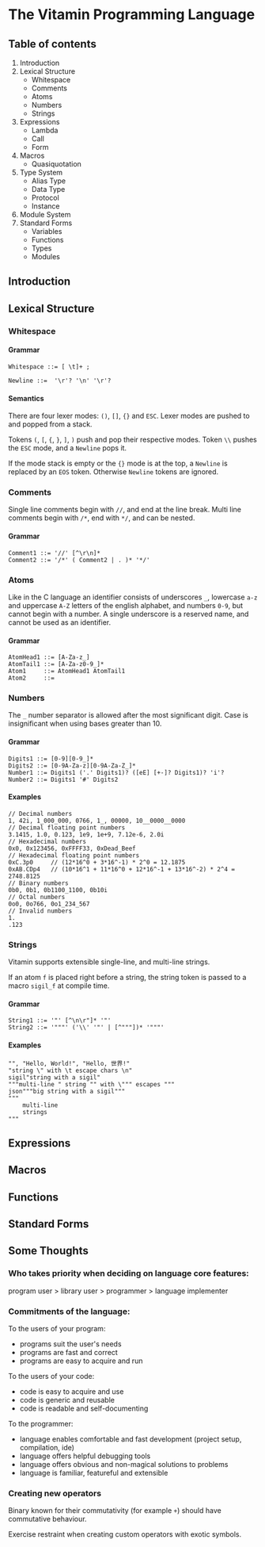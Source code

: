 
# The Vitamin Programming Language


## Table of contents

1. Introduction
1. Lexical Structure
    - Whitespace
    - Comments
    - Atoms
    - Numbers
    - Strings
1. Expressions
    - Lambda
    - Call
    - Form
1. Macros
    - Quasiquotation
1. Type System
    - Alias Type
    - Data Type
    - Protocol
    - Instance
1. Module System
1. Standard Forms
    - Variables
    - Functions
    - Types
    - Modules
    
## Introduction


## Lexical Structure

### Whitespace

#### Grammar
```
Whitespace ::= [ \t]+ ;
```

```
Newline ::=  '\r'? '\n' '\r'?
```

#### Semantics
There are four lexer modes: `()`, `[]`, `{}` and `ESC`.
Lexer modes are pushed to and popped from a stack.

Tokens `(`, `[`, `{`, `}`, `]`, `)` push and pop their respective modes.
Token `\\` pushes the `ESC` mode, and a `Newline` pops it.

If the mode stack is empty or the `{}` mode is at the top, a `Newline` is replaced by an `EOS` token.
Otherwise `Newline` tokens are ignored.

### Comments

Single line comments begin with `//`, and end at the line break.
Multi line comments begin with `/*`, end with `*/`, and can be nested.

#### Grammar
```
Comment1 ::= '//' [^\r\n]*
Comment2 ::= '/*' ( Comment2 | . )* '*/'
```

### Atoms
Like in the C language an identifier consists of underscores `_`,
lowercase `a-z` and uppercase `A-Z` letters of the english alphabet, and numbers `0-9`,
but cannot begin with a number.
A single underscore is a reserved name, and cannot be used as an identifier.

#### Grammar
```
AtomHead1 ::= [A-Za-z_]
AtomTail1 ::= [A-Za-z0-9_]*
Atom1     ::= AtomHead1 AtomTail1
Atom2     ::= 
```

### Numbers
The `_` number separator is allowed after the most significant digit.
Case is insignificant when using bases greater than 10.

#### Grammar
```
Digits1 ::= [0-9][0-9_]*
Digits2 ::= [0-9A-Za-z][0-9A-Za-Z_]*
Number1 ::= Digits1 ('.' Digits1)? ([eE] [+-]? Digits1)? 'i'?
Number2 ::= Digits1 '#' Digits2
```

#### Examples
```
// Decimal numbers
1, 42i, 1_000_000, 0766, 1_, 00000, 10__0000__0000
// Decimal floating point numbers
3.1415, 1.0, 0.123, 1e9, 1e+9, 7.12e-6, 2.0i
// Hexadecimal numbers
0x0, 0x123456, 0xFFFF33, 0xDead_Beef
// Hexadecimal floating point numbers
0xC.3p0     // (12*16^0 + 3*16^-1) * 2^0 = 12.1875
0xAB.CDp4   // (10*16^1 + 11*16^0 + 12*16^-1 + 13*16^-2) * 2^4 = 2748.8125
// Binary numbers
0b0, 0b1, 0b1100_1100, 0b10i
// Octal numbers
0o0, 0o766, 0o1_234_567
// Invalid numbers
1.
.123
```

### Strings
Vitamin supports extensible single-line, and multi-line strings.

If an atom `f` is placed right before a string, the string token is passed to a macro `sigil_f` at compile time.

#### Grammar
```
String1 ::= '"' [^\n\r"]* '"'
String2 ::= '"""' ('\\' '"' | [^"""])* '"""'
```

#### Examples
```
"", "Hello, World!", "Hello, 世界!"
"string \" with \t escape chars \n"
sigil"string with a sigil"
"""multi-line " string "" with \""" escapes """
json"""big string with a sigil"""
"""
    multi-line
    strings
"""
```


## Expressions


## Macros


## Functions


## Standard Forms


## Some Thoughts

### Who takes priority when deciding on language core features:

program user > library user > programmer > language implementer

### Commitments of the language:

To the users of your program:
- programs suit the user's needs
- programs are fast and correct
- programs are easy to acquire and run

To the users of your code:
- code is easy to acquire and use
- code is generic and reusable
- code is readable and self-documenting

To the programmer:
- language enables comfortable and fast development (project setup, compilation, ide)
- language offers helpful debugging tools
- language offers obvious and non-magical solutions to problems
- language is familiar, featureful and extensible

### Creating new operators

Binary known for their commutativity (for example `+`) should have commutative behaviour.

Exercise restraint when creating custom operators with exotic symbols.
